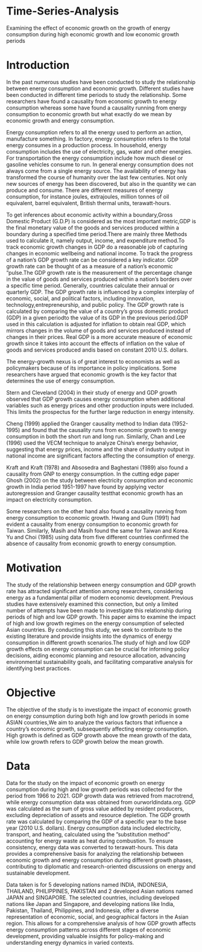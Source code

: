 # Time-Series-Analysis
Examining the effect of economic growth on the growth of energy consumption during high economic growth and low economic growth periods

# Introduction
In the past numerous studies have been conducted to study the relationship between energy consumption and economic growth. Different studies have been conducted in different time periods to study the relationship. Some researchers have found a causality from economic growth to energy consumption whereas some have found a causality running from energy consumption to economic growth but what exactly do we mean by economic growth and energy consumption. 

Energy consumption refers to all the energy used to perform an action, manufacture something. In factory, energy consumption refers to the total energy consumes in a production process. In household, energy consumption includes the use of electricity, gas, water and other energies. For transportation the energy consumption include how much diesel or gasoline vehicles consume to run. In general energy consumption does not always come from a single energy source. The availability of energy has transformed the course of humanity over the last few centuries. Not only new sources of energy has been discovered, but also in the quantity we can produce and consume. There are different measures of energy consumption, for instance joules, extrajoules, million tonnes of oil equivalent, barrel equivalent, British thermal units, terawatt-hours. 

To get inferences about economic activity within a boundary,Gross Domestic Product (G.D.P) is considered as the most important metric,GDP is the final monetary value of the goods and services produced within a boundary during a specified time period.There are mainly three Methods used to calculate it, namely output, income, and expenditure method.To track economic growth changes in GDP do a reasonable job of capturing changes in economic wellbeing and national income. To track the progress of a nation’s GDP growth rate can be considered a key indicator. GDP growth rate can be thought of as a measure of a nation’s economic ”pulse.The GDP growth rate is the measurement of the percentage change in the value of goods and services produced within a nation’s borders over a specific time period. Generally, countries calculate their annual or quarterly GDP. The GDP growth rate is influenced by a complex interplay of economic, social, and political factors, including innovation, technology,entrepreneurship, and public policy. The GDP growth rate is calculated by comparing the value of a country’s gross domestic product (GDP) in a given periodto the value of its GDP in the previous period.GDP used in this calculation is adjusted for inflation to obtain real GDP, which mirrors changes in the volume of goods and services produced instead of changes in their prices. Real GDP is a more accurate measure of economic growth since it takes into account the effects of inflation on the value of goods and services produced andis based on constant 2010 U.S. dollars.

The energy-growth nexus is of great interest to economists as well as policymakers because of its importance in policy implications. Some researchers have argued that economic growth is the key factor that determines the use of energy consumption. 

Stern and Cleveland (2004) in their study of energy and GDP growth observed that GDP growth causes energy consumption when additional variables such as energy prices and other production inputs were included. This limits the prospectus for the further large reduction in energy intensity. 

Cheng (1999) applied the Granger causality method to Indian data (1952-1995) and found that the causality runs from economic growth to energy consumption in both the short run and long run. Similarly, Chan and Lee (1996) used the VECM technique to analyze China’s energy behavior, suggesting that energy prices, income and the share of industry output in national income are significant factors affecting the consumption of energy.

Kraft and Kraft (1978) and Absosedra and Baghestani (1989) also found a causality from GNP to energy consumption. In the cutting edge paper Ghosh (2002) on the study between electricity consumption and economic growth in India period 1951-1997 have found by applying vector autoregression and Granger causality testthat economic growth has an impact on electricity consumption.

Some researchers on the other hand also found a causality running from energy consumption to economic growth. Hwang and Gum (1991) had evident a causality from energy consumption to economic growth for Taiwan. Similarly, Masih and Masih found the same for Taiwan and Korea. Yu and Choi (1985) using data from five different countries confirmed the absence of causality from economic growth to energy consumption.

# Motivation

The study of the relationship between energy consumption and GDP growth rate
has attracted significant attention among researchers, considering energy as a fundamental pillar of modern economic development. Previous studies have extensively
examined this connection, but only a limited number of attempts have been made
to investigate this relationship during periods of high and low GDP growth. This
paper aims to examine the impact of high and low growth regimes on the energy
consumption of selected Asian countries. By conducting this study, we seek to contribute to the existing literature and provide insights into the dynamics of energy
consumption in different growth scenarios.The study of high and low GDP growth
effects on energy consumption can be crucial for informing policy decisions, aiding
economic planning and resource allocation, advancing environmental sustainability
goals, and facilitating comparative analysis for identifying best practices.

# Objective

The objective of the study is to investigate the impact of economic growth on energy
consumption during both high and low growth periods in some ASIAN countries,We
aim to analyze the various factors that influence a country’s economic growth, subsequently affecting energy consumption. High growth is defined as GDP growth
above the mean growth of the data, while low growth refers to GDP growth below
the mean growth.

# Data

Data for the study on the impact of economic growth on energy consumption during
high and low growth periods was collected for the period from 1966 to 2021. GDP
growth data was retrieved from macrotrend, while energy consumption data was
obtained from ourworldindata.org. GDP was calculated as the sum of
gross value added by resident producers, excluding depreciation of assets and resource
depletion. The GDP growth rate was calculated by comparing the GDP of a
specific year to the base year (2010 U.S. dollars). Energy consumption data included
electricity, transport, and heating, calculated using the ”substitution method” accounting for energy waste as heat during combustion. To ensure consistency, energy
data was converted to terawatt-hours. This data provides a comprehensive basis for
analyzing the relationship between economic growth and energy consumption during
different growth phases, contributing to diplomatic and research-oriented discussions
on energy and sustainable development.

Data taken is for 5 developing nations named INDIA, INDONESIA, THAILAND, PHILIPPINES, PAKISTAN and 2 developed Asian nations named JAPAN and SINGAPORE. The selected countries, including developed nations like Japan and Singapore, and developing nations like India, Pakistan, Thailand, Philippines, and Indonesia, offer a diverse representation of economic, social, and geographical factors in the Asian region. This allows for a comprehensive analysis of how GDP growth affects energy consumption patterns across different stages of economic development, providing valuable insights for policy-making and understanding energy dynamics in varied contexts.





